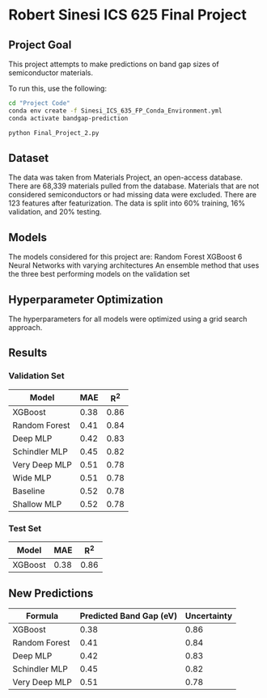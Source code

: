 # Robert Sinesi ICS 625 Final Project
## Project Goal
This project attempts to make predictions on band gap sizes of semiconductor materials.

To run this, use the following:

```bash
cd "Project Code"
conda env create -f Sinesi_ICS_635_FP_Conda_Environment.yml
conda activate bandgap-prediction

python Final_Project_2.py
```

## Dataset
The data was taken from Materials Project, an open-access database. There are 68,339 materials pulled from the database. Materials that are not considered semiconductors or had missing data were excluded. There are 123 features after featurization. The data is split into 60% training, 16% validation, and 20% testing. 
## Models
The models considered for this project are:
Random Forest
XGBoost
6 Neural Networks with varying architectures
An ensemble method that uses the three best performing models on the validation set
## Hyperparameter Optimization
The hyperparameters for all models were optimized using a grid search approach.
## Results
### Validation Set
| Model | MAE | R<sup>2</sup> |
| ------------- | ------------- | ------------- |
| XGBoost | 0.38 | 0.86 |
| Random Forest | 0.41 | 0.84 |
| Deep MLP | 0.42 | 0.83 |
| Schindler MLP | 0.45 | 0.82 |
| Very Deep MLP | 0.51 | 0.78 |
| Wide MLP | 0.51 | 0.78 |
| Baseline | 0.52 | 0.78 |
| Shallow MLP | 0.52 | 0.78 |
### Test Set
| Model | MAE | R<sup>2</sup> |
| ------------- | ------------- | ------------- |
| XGBoost | 0.38 | 0.86 |
## New Predictions
| Formula | Predicted Band Gap (eV) | Uncertainty |
| ------------- | ------------- | ------------- |
| XGBoost | 0.38 | 0.86 |
| Random Forest | 0.41 | 0.84 |
| Deep MLP | 0.42 | 0.83 |
| Schindler MLP | 0.45 | 0.82 |
| Very Deep MLP | 0.51 | 0.78 |
